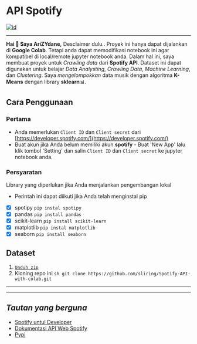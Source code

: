 # API Spotify 
[![id](https://img.shields.io/badge/in-Indonesian-red.svg)](https://github.com/sliring/Spotify-API-with-colab/tree/main/)

--- 
**Hai 👋 Saya AriZYdane,** 
Desclaimer dulu.. Proyek ini hanya dapat dijalankan di **Google Colab**. Tetapi anda dapat memodifikasi notebook ini agar kompatibel di local/remote jupyter notebook anda. Dalam hal ini, saya membuat proyek untuk *Crawling data* dari **Spotify API**. Dataset ini dapat digunakan untuk belajar *Data Analysting*, *Crawling Data*, *Machine Learning*, dan *Clustering*. Saya *mengelompokkan* data musik dengan algoritma **K-Means** dengan library **sklearn**:bar_chart:. 

## Cara Penggunaan 

### Pertama 
- Anda memerlukan ```Client ID``` dan ```Client secret``` dari [https://developer.spotify.com/](https://developer.spotify.com/) 
- Buat akun jika Anda belum memiliki akun **spotify** - Buat 'New App' lalu klik tombol 'Setting' dan salin ```Client ID``` dan ```Client secret``` ke jupyter notebook anda.

### Persyaratan 
Library yang diperlukan jika Anda menjalankan pengembangan lokal 
* Perintah ini dapat diikuti jika Anda telah menginstal pip
* [x] spotipy ``` pip instal spotipy ```
* [x] pandas ``` pip install pandas ```
* [x] scikit-learn ```pip install scikit-learn```
* [x] matplotlib ``` pip instal matplotlib ```
* [x] seaborn ``` pip install seaborn ```

## Dataset
1. [```Unduh zip```](https://github.com/sliring/Spotify-API-with-colab/archive/refs/heads/main.zip)
2. Kloning repo ini ``` sh git clone https://github.com/sliring/Spotify-API-with-colab.git ```
___
___ 
## *Tautan yang berguna* 
- [Spotify untul Developer](https://developer.spotify.com/)
- [Dokumentasi API Web Spotify](https://developer.spotify.com/documentation/web-api)
- [Pypi](https://pypi.org/)
